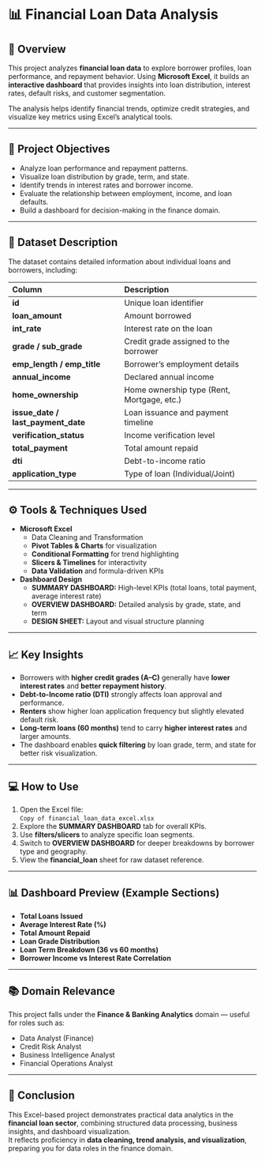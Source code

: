 
# 📊 Financial Loan Data Analysis 

## 🧾 Overview
This project analyzes **financial loan data** to explore borrower profiles, loan performance, and repayment behavior. Using **Microsoft Excel**, it builds an **interactive dashboard** that provides insights into loan distribution, interest rates, default risks, and customer segmentation.

The analysis helps identify financial trends, optimize credit strategies, and visualize key metrics using Excel’s analytical tools.

---

## 🎯 Project Objectives
- Analyze loan performance and repayment patterns.  
- Visualize loan distribution by grade, term, and state.  
- Identify trends in interest rates and borrower income.  
- Evaluate the relationship between employment, income, and loan defaults.  
- Build a dashboard for decision-making in the finance domain.

---

## 🧩 Dataset Description
The dataset contains detailed information about individual loans and borrowers, including:

| Column | Description |
|:-------|:-------------|
| **id** | Unique loan identifier |
| **loan_amount** | Amount borrowed |
| **int_rate** | Interest rate on the loan |
| **grade / sub_grade** | Credit grade assigned to the borrower |
| **emp_length / emp_title** | Borrower’s employment details |
| **annual_income** | Declared annual income |
| **home_ownership** | Home ownership type (Rent, Mortgage, etc.) |
| **issue_date / last_payment_date** | Loan issuance and payment timeline |
| **verification_status** | Income verification level |
| **total_payment** | Total amount repaid |
| **dti** | Debt-to-income ratio |
| **application_type** | Type of loan (Individual/Joint) |

---

## ⚙️ Tools & Techniques Used
- **Microsoft Excel**
  - Data Cleaning and Transformation  
  - **Pivot Tables & Charts** for visualization  
  - **Conditional Formatting** for trend highlighting  
  - **Slicers & Timelines** for interactivity  
  - **Data Validation** and formula-driven KPIs  
- **Dashboard Design**
  - **SUMMARY DASHBOARD:** High-level KPIs (total loans, total payment, average interest rate)  
  - **OVERVIEW DASHBOARD:** Detailed analysis by grade, state, and term  
  - **DESIGN SHEET:** Layout and visual structure planning  

---

## 📈 Key Insights
- Borrowers with **higher credit grades (A–C)** generally have **lower interest rates** and **better repayment history**.  
- **Debt-to-Income ratio (DTI)** strongly affects loan approval and performance.  
- **Renters** show higher loan application frequency but slightly elevated default risk.  
- **Long-term loans (60 months)** tend to carry **higher interest rates** and larger amounts.  
- The dashboard enables **quick filtering** by loan grade, term, and state for better risk visualization.

---

## 💻 How to Use
1. Open the Excel file:  
   `Copy of financial_loan_data_excel.xlsx`
2. Explore the **SUMMARY DASHBOARD** tab for overall KPIs.  
3. Use **filters/slicers** to analyze specific loan segments.  
4. Switch to **OVERVIEW DASHBOARD** for deeper breakdowns by borrower type and geography.  
5. View the **financial_loan** sheet for raw dataset reference.

---

## 📊 Dashboard Preview (Example Sections)
- **Total Loans Issued**  
- **Average Interest Rate (%)**  
- **Total Amount Repaid**  
- **Loan Grade Distribution**  
- **Loan Term Breakdown (36 vs 60 months)**  
- **Borrower Income vs Interest Rate Correlation**

---

## 📚 Domain Relevance
This project falls under the **Finance & Banking Analytics** domain — useful for roles such as:
- Data Analyst (Finance)
- Credit Risk Analyst
- Business Intelligence Analyst
- Financial Operations Analyst

---

## 🏁 Conclusion
This Excel-based project demonstrates practical data analytics in the **financial loan sector**, combining structured data processing, business insights, and dashboard visualization.  
It reflects proficiency in **data cleaning, trend analysis, and visualization**, preparing you for data roles in the finance domain.


